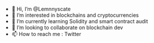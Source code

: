 - 👋 Hi, I’m @Lemnnyscate
- 👀 I’m interested in blockchains and cryptocurrencies
- 🌱 I’m currently learning Solidity and smart contract audit
- 💞️ I’m looking to collaborate on blockchain dev
- 📫 How to reach me : Twitter

<!---
Lemnnyscate/Lemnnyscate is a ✨ special ✨ repository because its `README.md` (this file) appears on your GitHub profile.
You can click the Preview link to take a look at your changes.
--->
